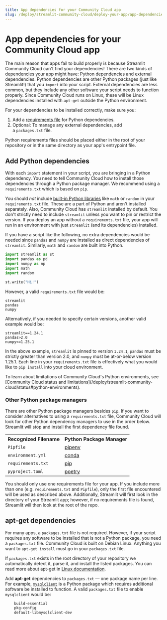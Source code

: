 ```yaml
---
title: App dependencies for your Community Cloud app
slug: /deploy/streamlit-community-cloud/deploy-your-app/app-dependencies
---
```


# App dependencies for your Community Cloud app

The main reason that apps fail to build properly is because Streamlit Community Cloud can't find your dependencies! There are two kinds of dependencies your app might have: Python dependencies and external dependencies. Python dependencies are other Python packages (just like Streamlit!) that you `import` into your script. External dependencies are less common, but they include any other software your script needs to function properly. Since Community Cloud runs on Linux, these will be Linux dependencies installed with `apt-get` outside the Python environment.

For your dependencies to be installed correctly, make sure you:

1. Add a [requirements file](#add-python-dependencies) for Python dependencies.
2. Optional: To manage any external dependencies, add a `packages.txt` file.

<Note>

Python requirements files should be placed either in the root of your repository or in the same
directory as your app's entrypoint file.

</Note>

## Add Python dependencies

With each `import` statement in your script, you are bringing in a Python dependency. You need to tell Community Cloud how to install those dependencies through a Python package manager. We recommend using a `requirements.txt` which is based on `pip`.

You should _not_ include <a href="https://docs.python.org/3/py-modindex.html" target="_blank">built-in Python libraries</a> like `math` or `random` in your `requirements.txt` file. These are a part of Python and aren't installed separately. Also, Community Cloud has `streamlit` installed by default. You don't strictly need to include `streamlit` unless you want to pin or restrict the version. If you deploy an app without a `requirements.txt` file, your app will run in an environment with just `streamlit` (and its dependencies) installed.

If you have a script like the following, no extra dependencies would be needed since `pandas` and `numpy` are installed as direct dependencies of `streamlit`. Similarly, `math` and `random` are built into Python.

```python
import streamlit as st
import pandas as pd
import numpy as np
import math
import random

st.write("Hi!")
```

However, a valid `requirements.txt` file would be:

```none
streamlit
pandas
numpy
```

Alternatively, if you needed to specify certain versions, another valid example would be:

```none
streamlit==1.24.1
pandas>2.0
numpy<=1.25.1
```

In the above example, `streamlit` is pinned to version `1.24.1`, `pandas` must be strictly greater than version 2.0, and `numpy` must be at-or-below version 1.25.1. Each line in your `requirements.txt` file is effectively what you would like to `pip install` into your cloud environment.

<Tip>
    To learn about limitations of Community Cloud's Python environments, see [Community Cloud status and limitations](/deploy/streamlit-community-cloud/status#python-environments).
</Tip>

### Other Python package managers

There are other Python package managers besides `pip`. If you want to consider alternatives to using a `requirements.txt` file, Community Cloud will look for other Python dependency managers to use in the order below. Streamlit will stop and install the first dependency file found.

<table style={{ textAlign: 'center' }}>
    <tr>
        <th style={{ fontSize: '1.2em' }}> Recognized Filename</th>
        <th style={{ fontSize: '1.2em' }}>Python Package Manager</th>
    </tr>
    <tr>
        <td style={{ fontSize: '1em' }}><code>Pipfile</code></td>
        <td style={{ fontSize: '1em' }}><a href="https://pipenv-fork.readthedocs.io/en/latest/basics.html" target="_blank">pipenv</a></td>
    </tr>
    <tr>
        <td style={{ fontSize: '1em' }}><code>environment.yml</code></td>
        <td style={{ fontSize: '1em' }}><a href="https://conda.io/projects/conda/en/latest/user-guide/tasks/manage-environments.html#creating-an-environment-file-manually" target="_blank">conda</a></td>
    </tr>
    <tr>
        <td style={{ fontSize: '1em' }}><code>requirements.txt</code></td>
        <td style={{ fontSize: '1em' }}><a href="https://pip.pypa.io/en/stable/user_guide/#requirements-files" target="_blank">pip</a></td>
    </tr>
    <tr>
        <td style={{ fontSize: '1em' }}><code>pyproject.toml</code></td>
        <td style={{ fontSize: '1em' }}><a href="https://python-poetry.org/docs/basic-usage/" target="_blank">poetry</a></td>
    </tr>
</table>

<Warning>

You should only use one requirements file for your app. If you include more than one (e.g. `requirements.txt` and `Pipfile`), only the first file encountered will be used as described above. Additionally, Streamlit will first look in the directory of your Streamlit app; however, if no requirements file is found, Streamlit will then look at the root of the repo.

</Warning>

## apt-get dependencies

For many apps, a `packages.txt` file is not required. However, if your script requires any software to be installed that is not a Python package, you need a `packages.txt` file. Community Cloud is built on Debian Linux. Anything you want to `apt-get install` must go in your `packages.txt` file.

If `packages.txt` exists in the root directory of your repository we automatically detect it, parse it, and install the listed packages. You can read more about apt-get in <a href="https://linux.die.net/man/8/apt-get" target="_blank">Linux documentation</a>.

Add **apt-get** dependencies to `packages.txt` &mdash; one package name per line. For example, <a href="https://github.com/PyMySQL/mysqlclient" target="_blank"><code>mysqlclient</code></a> is a Python package which requires additional software be installed to function. A valid `packages.txt` file to enable `mysqlclient` would be:

```bash
    build-essential
    pkg-config
    default-libmysqlclient-dev
```
